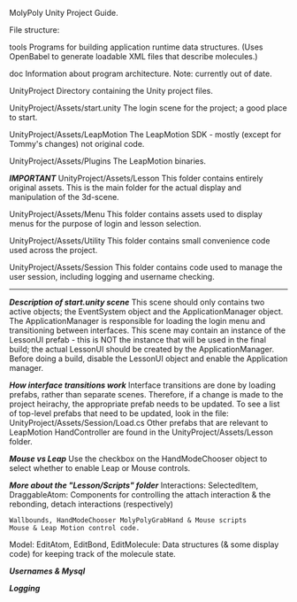 MolyPoly Unity Project Guide.

File structure:

tools
	Programs for building application runtime data structures. (Uses OpenBabel to generate loadable XML files that describe molecules.)

doc
	Information about program architecture.
	Note: currently out of date.
	
UnityProject
	Directory containing the Unity project files.
	
UnityProject/Assets/start.unity
	The login scene for the project; a good place to start.

UnityProject/Assets/LeapMotion
	The LeapMotion SDK - mostly (except for Tommy's changes) not original code.

UnityProject/Assets/Plugins
	The LeapMotion binaries.
	
***IMPORTANT***
UnityProject/Assets/Lesson
	This folder contains entirely original assets. This is the main folder for the actual display and manipulation of the 3d-scene.
	
UnityProject/Assets/Menu
	This folder contains assets used to display menus for the purpose of login and lesson selection.

UnityProject/Assets/Utility
	This folder contains small convenience code used across the project.
	
UnityProject/Assets/Session
	This folder contains code used to manage the user session, including logging and username checking.
	
---------------------------------------------------------
***Description of start.unity scene***
This scene should only contains two active objects; the EventSystem object and the ApplicationManager object.
The ApplicationManager is responsible for loading the login menu and transitioning between interfaces.
This scene may contain an instance of the LessonUI prefab - this is NOT the instance that will be used in the final build; the actual LessonUI should be created by the ApplicationManager. Before doing a build, disable the LessonUI object and enable the Application manager.

***How interface transitions work***
Interface transitions are done by loading prefabs, rather than separate scenes.
Therefore, if a change is made to the project heirachy, the appropriate prefab needs to be updated.
To see a list of top-level prefabs that need to be updated, look in the file: UnityProject/Assets/Session/Load.cs
Other prefabs that are relevant to LeapMotion HandController are found in the UnityProject/Assets/Lesson folder.

***Mouse vs Leap***
Use the checkbox on the HandModeChooser object to select whether to enable Leap or Mouse controls.

***More about the "Lesson/Scripts" folder***
Interactions:
    SelectedItem, DraggableAtom:
    Components for controlling the attach interaction & the rebonding, detach interactions (respectively)

    Wallbounds, HandModeChooser MolyPolyGrabHand & Mouse scripts
    Mouse & Leap Motion control code. 

Model:
    EditAtom, EditBond, EditMolecule:
    Data structures (& some display code) for keeping track of the molecule state.
    

***Usernames & Mysql***

***Logging***


